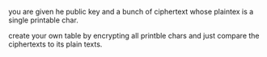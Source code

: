 you are given he public key and a bunch of ciphertext whose plaintex is a single printable char.

create your own table by encrypting all printble chars and just compare the ciphertexts to its plain texts.
